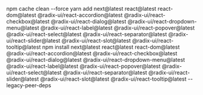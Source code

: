 npm cache clean --force
yarn add next@latest react@latest react-dom@latest @radix-ui/react-accordion@latest @radix-ui/react-checkbox@latest @radix-ui/react-dialog@latest @radix-ui/react-dropdown-menu@latest @radix-ui/react-label@latest @radix-ui/react-popover@latest @radix-ui/react-select@latest @radix-ui/react-separator@latest @radix-ui/react-slider@latest @radix-ui/react-slot@latest @radix-ui/react-tooltip@latest
npm install next@latest react@latest react-dom@latest @radix-ui/react-accordion@latest @radix-ui/react-checkbox@latest @radix-ui/react-dialog@latest @radix-ui/react-dropdown-menu@latest @radix-ui/react-label@latest @radix-ui/react-popover@latest @radix-ui/react-select@latest @radix-ui/react-separator@latest @radix-ui/react-slider@latest @radix-ui/react-slot@latest @radix-ui/react-tooltip@latest --legacy-peer-deps